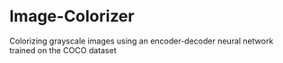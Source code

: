 # Image-Colorizer
Colorizing grayscale images using an encoder-decoder neural network trained on the COCO dataset
